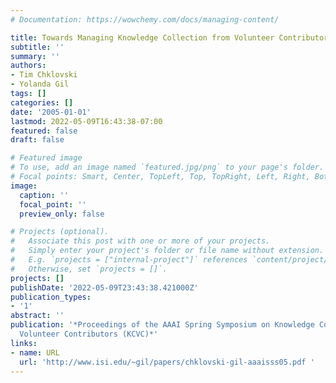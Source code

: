 ```yaml
---
# Documentation: https://wowchemy.com/docs/managing-content/

title: Towards Managing Knowledge Collection from Volunteer Contributors
subtitle: ''
summary: ''
authors:
- Tim Chklovski
- Yolanda Gil
tags: []
categories: []
date: '2005-01-01'
lastmod: 2022-05-09T16:43:38-07:00
featured: false
draft: false

# Featured image
# To use, add an image named `featured.jpg/png` to your page's folder.
# Focal points: Smart, Center, TopLeft, Top, TopRight, Left, Right, BottomLeft, Bottom, BottomRight.
image:
  caption: ''
  focal_point: ''
  preview_only: false

# Projects (optional).
#   Associate this post with one or more of your projects.
#   Simply enter your project's folder or file name without extension.
#   E.g. `projects = ["internal-project"]` references `content/project/deep-learning/index.md`.
#   Otherwise, set `projects = []`.
projects: []
publishDate: '2022-05-09T23:43:38.421000Z'
publication_types:
- '1'
abstract: ''
publication: '*Proceedings of the AAAI Spring Symposium on Knowledge Collection from
  Volunteer Contributors (KCVC)*'
links:
- name: URL
  url: 'http://www.isi.edu/~gil/papers/chklovski-gil-aaaisss05.pdf '
---
```

